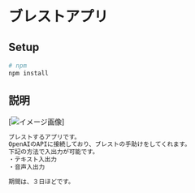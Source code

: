 # ブレストアプリ

## Setup
```bash
# npm
npm install
```

## 説明
[![イメージ画像](/public/紹介画像.png)]

```bash
ブレストするアプリです。
OpenAIのAPIに接続しており、ブレストの手助けをしてくれます。
下記の方法で入出力が可能です。
・テキスト入出力
・音声入出力

期間は、３日ほどです。
```
